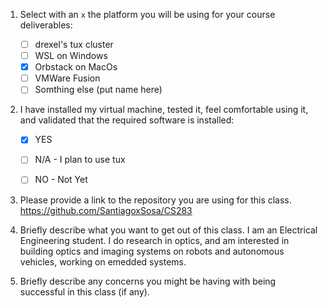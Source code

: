 1. Select with an `x` the platform you will be using for your course deliverables:

    - [ ] drexel's tux cluster
    - [ ] WSL on Windows
    - [X] Orbstack on MacOs
    - [ ] VMWare Fusion
    - [ ] Somthing else (put name here)

2. I have installed my virtual machine, tested it, feel comfortable using it, and validated that the required software is installed:

    - [X] YES
    - [ ] N/A - I plan to use tux
    - [ ] NO - Not Yet


3. Please provide a link to the repository you are using for this class.
https://github.com/SantiagoxSosa/CS283
4. Briefly describe what you want to get out of this class.
I am an Electrical Engineering student. I do research in optics, and am interested in building optics and imaging systems on robots and autonomous vehicles, working on emedded systems.
5. Briefly describe any concerns you might be having with being successful in this class (if any).